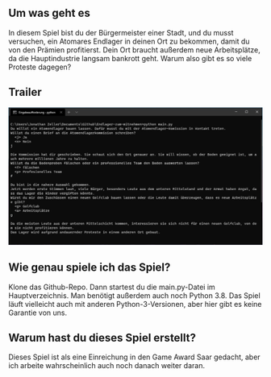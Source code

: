 ## Um was geht es

In diesem Spiel bist du der Bürgermeister einer Stadt, und du musst versuchen, ein Atomares Endlager in deinen Ort zu bekommen, damit du von den Prämien profitierst. Dein Ort braucht außerdem neue Arbeitsplätze, da die Hauptindustrie langsam bankrott geht.
Warum also gibt es so viele Proteste dagegen?

## Trailer

![game footage](https://raw.githubusercontent.com/Schmensch/Endlager-zum-mitnehmen/9a01f75540a10a4e651ce69d3aceb5428330c554/media/footage.jpg)

## Wie genau spiele ich das Spiel?

Klone das Github-Repo. Dann startest du die main.py-Datei im Hauptverzeichnis.
Man benötigt außerdem auch noch Python 3.8. Das Spiel läuft vielleicht auch mit anderen Python-3-Versionen, aber hier gibt es keine Garantie von uns.

## Warum hast du dieses Spiel erstellt?

Dieses Spiel ist als eine Einreichung in den Game Award Saar gedacht, aber ich arbeite wahrscheinlich auch noch danach weiter daran.
